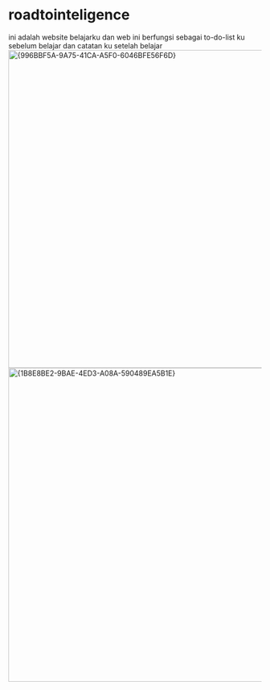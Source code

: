 # roadtointeligence
ini adalah website belajarku dan web ini berfungsi sebagai to-do-list ku sebelum belajar dan catatan ku setelah belajar
<img width="1350" height="631" alt="{996BBF5A-9A75-41CA-A5F0-6046BFE56F6D}" src="https://github.com/user-attachments/assets/2419db28-d93a-40ff-acdc-b8630b987b0b" />
<img width="1345" height="623" alt="{1B8E8BE2-9BAE-4ED3-A08A-590489EA5B1E}" src="https://github.com/user-attachments/assets/ef876d2a-d441-4dbc-bb01-5dbdbf5d7868" />


